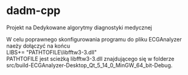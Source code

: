 # dadm-cpp
Projekt na Dedykowane algorytmy diagnostyki medycznej

W celu poprawnego skonfigurowania programu do pliku ECGAnalyzer naeży dołączyć na końcu   
LIBS+= "PATHTOFILE\libfftw3-3.dll"  
PATHTOFILE jest scieżką libfftw3-3.dll znajdującego się w folderze src/build-ECGAnalyzer-Desktop_Qt_5_14_0_MinGW_64_bit-Debug. 
